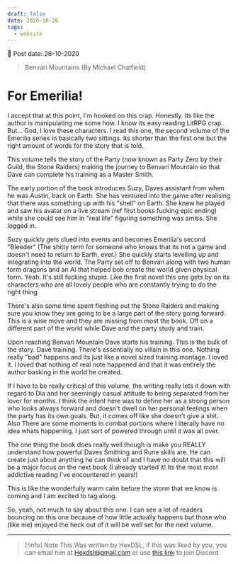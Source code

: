 ```yaml
---
draft: false
date: 2020-10-26
tags:
  - website
---
```


📆 Post date: 26-10-2020

> Benvari Mountains (By Michael Chatfield)

# For Emerilia!

I accept that at this point, I'm hooked on this crap. Honestly. Its like the author is manipulating me some how. I know its easy reading LitRPG crap. But... God, I love these characters. I read this one, the second volume of the Emerilia series in basically two sittings. Its shorter than the first one but the right amount of words for the story that is told.

This volume tells the story of the Party (now known as Party Zero by their Guild, the Stone Raiders) making the journey to Benvari Mountain so that Dave can complete his training as a Master Smith.

The early portion of the book introduces Suzy, Daves assistant from when he was Austin, back on Earth. She has ventured into the game after realising that there was something up with his "shell" on Earth. She knew he played and saw his avatar on a live stream (ref first books fucking epic ending) while she could see him in "real life" figuring something was amiss. She logged in.

Suzy quickly gets clued into events and becomes Emerilia's second "Bleeder" (The shitty term for someone who knows that its not a game and doesn't need to return to Earth, ever.) She quickly starts levelling up and integrating into the world. The Party set off to Benvari along with two human form dragons and an AI that helped bob create the world given physical form. Yeah. It's still fucking stupid. Like the first novel this one gets by on its characters who are all lovely people who are constantly trying to do the right thing.

There's also some time spent fleshing out the Stone Raiders and making sure you know they are going to be a large part of the story going forward. This is a wise move and they are missing from most the book. Off on a different part of the world while Dave and the party study and train.

Upon reaching Benvari Mountain Dave starts his training. This is the bulk of the story. Dave training. There's essentially no villain in this one. Nothing really "bad" happens and its just like a novel sized training montage. I loved it. I loved that nothing of real note happened and that it was entirely the author basking in the world he created.

If I have to be really critical of this volume, the writing really lets it down with regard to Dia and her seemingly casual attitude to being separated from her lover for months. I think the intent here was to define her as a strong person who looks always forward and doesn't dwell on her personal feelings when the party has its own goals. But, it comes off like she doesn't give a shit. Also There are some moments in combat portions where I literally have no idea whats happening. I just sort of powered through until it was all over.

The one thing the book does really well though is make you REALLY understand how powerful Daves Smithing and Rune skills are. He can create just about anything he can think of and I have no doubt that this will be a major focus on the next book (I already started it! Its the most most addictive reading I've encountered in years!)

This is like the wonderfully warm calm before the storm that we know is coming and I am excited to tag along.

So, yeah, not much to say about this one. I can see a lot of readers bouncing on this one because of how little actually happens but those who (like me) enjoyed the heck out of it will be well set for the next volume.

---

> [!info] Note
> This Was written by HexDSL, if this was liked by you, you can email him at [Hexdsl@gmail.com](mailto:hexdsl@gmail.com) or use [this link](https://discord.hexdsl.com) to join Discord
